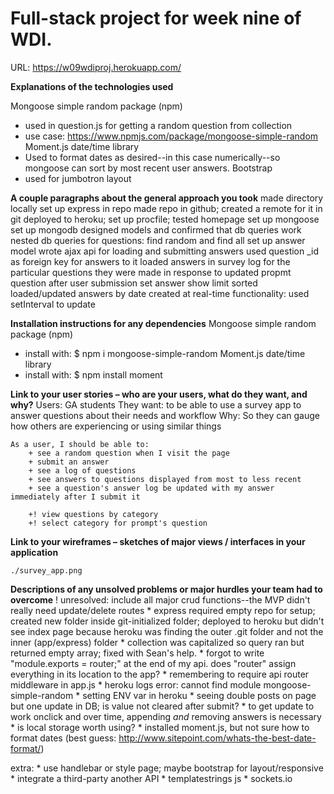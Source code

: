 # Full-stack project for week nine of WDI.
URL: https://w09wdiproj.herokuapp.com/


**Explanations of the technologies used**

Mongoose simple random package (npm)
+ used in question.js for getting a random question from collection
+ use case: https://www.npmjs.com/package/mongoose-simple-random
Moment.js date/time library
+ Used to format dates as desired--in this case numerically--so mongoose can sort by most recent user answers.
Bootstrap
+ used for jumbotron layout

**A couple paragraphs about the general approach you took**
    made directory locally
    set up express in repo
    made repo in github; created a remote for it in git
    deployed to heroku; set up procfile; tested homepage
    set up mongoose
    set up mongodb
    designed models and confirmed that db queries work
    nested db queries for questions: find random and find all
    set up answer model
    wrote ajax api for loading and submitting answers
    used question _id as foreign key for answers to it
    loaded answers in survey log for the particular questions they were made in response to
    updated propmt question after user submission
    set answer show limit
    sorted loaded/updated answers by date created at
    real-time functionality: used setInterval to update 

**Installation instructions for any dependencies**
Mongoose simple random package (npm)
+ install with: $ npm i mongoose-simple-random
Moment.js date/time library
+ install with: $ npm install moment

**Link to your user stories – who are your users, what do they want, and why?**
    Users: GA students
    They want: to be able to use a survey app to answer questions about their needs and workflow
    Why: So they can gauge how others are experiencing or using similar things

    As a user, I should be able to: 
        + see a random question when I visit the page
        + submit an answer
        + see a log of questions 
        + see answers to questions displayed from most to less recent 
        + see a question's answer log be updated with my answer immediately after I submit it
    
        +! view questions by category
        +! select category for prompt's question

**Link to your wireframes – sketches of major views / interfaces in your application**

    ./survey_app.png

**Descriptions of any unsolved problems or major hurdles your team had to overcome**
    ! unresolved: include all major crud functions--the MVP didn't really need update/delete routes
    * express required empty repo for setup; created new folder inside git-initialized folder; deployed to heroku but didn't see index page because heroku was finding the outer .git folder and not the inner (app/express) folder
    * collection was capitalized so query ran but returned empty array; fixed with Sean's help. 
    * forgot to write "module.exports = router;" at the end of my api. does "router" assign everything in its location to the app?
    * remembering to require api router middleware in app.js
    * heroku logs error: cannot find module mongoose-simple-random
    * setting ENV var in heroku
    * seeing double posts on page but one update in DB; is value not cleared after submit?
    * to get update to work onclick and over time, appending _and_ removing answers is necessary
    * is local storage worth using?
    * installed moment.js, but not sure how to format dates (best guess: http://www.sitepoint.com/whats-the-best-date-format/)

 extra:
    * use handlebar or style page; maybe bootstrap for layout/responsive
    * integrate a third-party another API
    * templatestrings js
    * sockets.io



